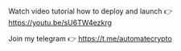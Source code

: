 Watch video tutorial how to deploy and launch 👉https://youtu.be/sU6TW4ezkrg

Join my telegram 👉 https://t.me/automatecrypto
